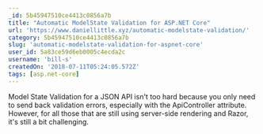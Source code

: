 ```yaml
---
_id: 5b45947510ce4413c0856a7b
title: "Automatic ModelState Validation for ASP.NET Core"
url: 'https://www.daniellittle.xyz/automatic-modelstate-validation/'
category: 5b45947510ce4413c0856a7b
slug: 'automatic-modelstate-validation-for-aspnet-core'
user_id: 5a83ce59d6eb0005c4ecda2c
username: 'bill-s'
createdOn: '2018-07-11T05:24:05.572Z'
tags: [asp.net-core]
---
```


Model State Validation for a JSON API isn't too hard because you only need to send back validation errors, especially with the ApiController attribute. However, for all those that are still using server-side rendering and Razor, it's still a bit challenging.


